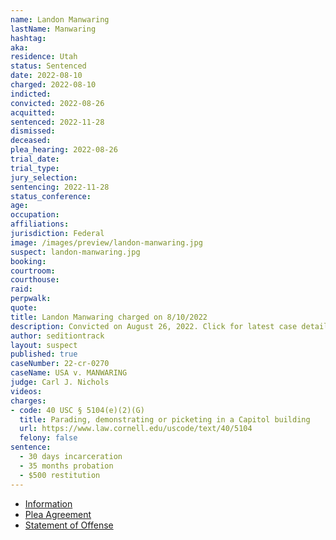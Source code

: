 ```yaml
---
name: Landon Manwaring
lastName: Manwaring
hashtag:
aka:
residence: Utah
status: Sentenced
date: 2022-08-10
charged: 2022-08-10
indicted:
convicted: 2022-08-26
acquitted:
sentenced: 2022-11-28
dismissed:
deceased:
plea_hearing: 2022-08-26
trial_date:
trial_type:
jury_selection:
sentencing: 2022-11-28
status_conference:
age:
occupation:
affiliations:
jurisdiction: Federal
image: /images/preview/landon-manwaring.jpg
suspect: landon-manwaring.jpg
booking:
courtroom:
courthouse:
raid:
perpwalk:
quote:
title: Landon Manwaring charged on 8/10/2022
description: Convicted on August 26, 2022. Click for latest case details.
author: seditiontrack
layout: suspect
published: true
caseNumber: 22-cr-0270
caseName: USA v. MANWARING
judge: Carl J. Nichols
videos:
charges:
- code: 40 USC § 5104(e)(2)(G)
  title: Parading, demonstrating or picketing in a Capitol building
  url: https://www.law.cornell.edu/uscode/text/40/5104
  felony: false
sentence:
  - 30 days incarceration
  - 35 months probation
  - $500 restitution
---
```

- [Information](https://www.justice.gov/usao-dc/case-multi-defendant/file/1527176/download)
- [Plea Agreement](https://www.justice.gov/usao-dc/case-multi-defendant/file/1529131/download)
- [Statement of Offense](https://www.justice.gov/usao-dc/case-multi-defendant/file/1529136/download)
